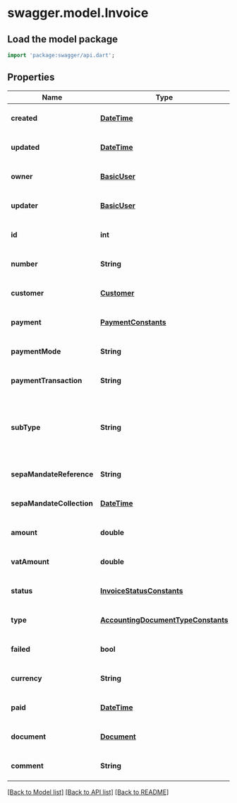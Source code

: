 # swagger.model.Invoice

## Load the model package
```dart
import 'package:swagger/api.dart';
```

## Properties
Name | Type | Description | Notes
------------ | ------------- | ------------- | -------------
**created** | [**DateTime**](DateTime.md) | The created date. | [optional] [default to null]
**updated** | [**DateTime**](DateTime.md) | The updated date. | [optional] [default to null]
**owner** | [**BasicUser**](BasicUser.md) | The owner of the object. | [optional] [default to null]
**updater** | [**BasicUser**](BasicUser.md) | The updater of the object. | [optional] [default to null]
**id** | **int** | Lorem Ipsum | [optional] [default to null]
**number** | **String** | Lorem Ipsum | [optional] [default to null]
**customer** | [**Customer**](Customer.md) | Lorem Ipum | [optional] [default to null]
**payment** | [**PaymentConstants**](PaymentConstants.md) | Lorem Ipsum | [optional] [default to null]
**paymentMode** | **String** | Lorem Ipsum | [optional] [default to null]
**paymentTransaction** | **String** | Lorem Ipsum | [optional] [default to null]
**subType** | **String** | The sub type of the invoice, e.g. domain invoice or server invoice | [optional] [default to null]
**sepaMandateReference** | **String** | Lorem Ipsum | [optional] [default to null]
**sepaMandateCollection** | [**DateTime**](DateTime.md) | Lorem Ipsum | [optional] [default to null]
**amount** | **double** | Lorem Ipsum | [optional] [default to null]
**vatAmount** | **double** | Lorem Ipsum | [optional] [default to null]
**status** | [**InvoiceStatusConstants**](InvoiceStatusConstants.md) | Lorem Ipsum | [optional] [default to null]
**type** | [**AccountingDocumentTypeConstants**](AccountingDocumentTypeConstants.md) | Lorem Ipsum | [optional] [default to null]
**failed** | **bool** | Lorem Ipsum | [optional] [default to null]
**currency** | **String** | Lorem Ipsum | [optional] [default to null]
**paid** | [**DateTime**](DateTime.md) | Lorem Ipsum | [optional] [default to null]
**document** | [**Document**](Document.md) | Lorem Ipsum | [optional] [default to null]
**comment** | **String** | Lorem Ipsum | [optional] [default to null]

[[Back to Model list]](../README.md#documentation-for-models) [[Back to API list]](../README.md#documentation-for-api-endpoints) [[Back to README]](../README.md)



